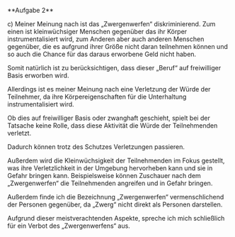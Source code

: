 \*\*Aufgabe 2\*\*



c) Meiner Meinung nach ist das „Zwergenwerfen“ diskriminierend. Zum einen ist kleinwüchsiger Menschen gegenüber das ihr Körper instrumentalisiert wird, zum Anderen aber auch anderen Menschen gegenüber, die es aufgrund ihrer Größe nicht daran teilnehmen können und so auch die Chance für das daraus erworbene Geld nicht haben.

Somit natürlich ist zu berücksichtigen, dass dieser „Beruf“ auf freiwilliger Basis erworben wird.

Allerdings ist es meiner Meinung nach eine Verletzung der Würde der Teilnehmer, da ihre Körpereigenschaften für die Unterhaltung instrumentalisiert wird.

Ob dies auf freiwilliger Basis oder zwanghaft geschieht, spielt bei der Tatsache keine Rolle, dass diese Aktivität die Würde der Teilnehmenden verletzt.

Dadurch können trotz des Schutzes Verletzungen passieren.

Außerdem wird die Kleinwüchsigkeit der Teilnehmenden im Fokus gestellt, was ihre Verletzlichkeit in der Umgebung hervorheben kann und sie in Gefahr bringen kann. Beispielsweise können Zuschauer nach dem „Zwergenwerfen“ die Teilnehmenden angreifen und in Gefahr bringen.

Außerdem finde ich die Bezeichnung „Zwergenwerfen“ vermenschlichend der Personen gegenüber, da „Zwerg“ nicht direkt als Personen darstellen.

Aufgrund dieser meistverachtenden Aspekte, spreche ich mich schließlich für ein Verbot des „Zwergenwerfens“ aus.



